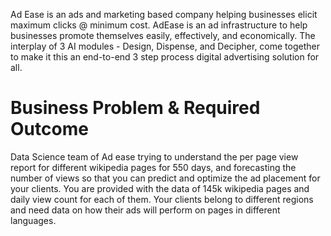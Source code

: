 Ad Ease is an ads and marketing based company helping businesses elicit maximum clicks @ minimum cost. AdEase is an ad infrastructure to help businesses promote themselves easily, effectively, and economically. The interplay of 3 AI modules - Design, Dispense, and Decipher, come together to make it this an end-to-end 3 step process digital advertising solution for all.

# Business Problem & Required Outcome
Data Science team of Ad ease trying to understand the per page view report for different wikipedia pages for 550 days, and forecasting the number of views so that you can predict and optimize the ad placement for your clients.
You are provided with the data of 145k wikipedia pages and daily view count for each of them.
Your clients belong to different regions and need data on how their ads will perform on pages in different languages.
